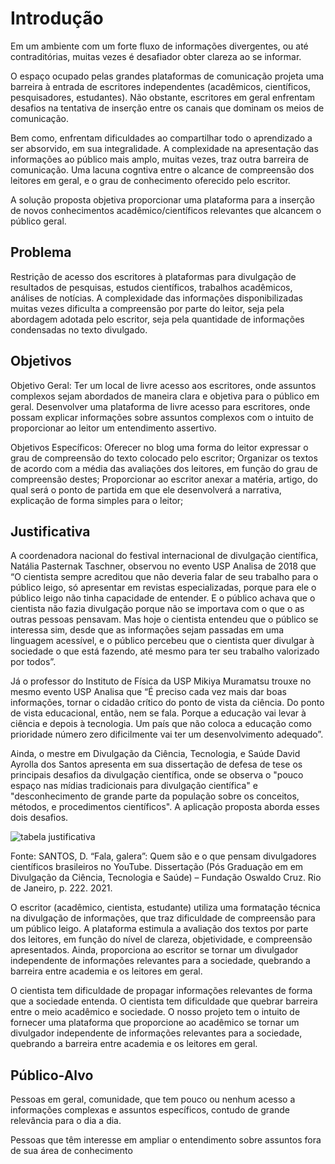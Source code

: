# Introdução

Em um ambiente com um forte fluxo de informações divergentes, ou até contraditórias, muitas vezes é desafiador obter clareza ao se informar. 

O espaço ocupado pelas grandes plataformas de comunicação projeta uma barreira à entrada de escritores independentes (acadêmicos, científicos, pesquisadores, estudantes). Não obstante, escritores em geral enfrentam desafios na tentativa de inserção entre os canais que dominam os meios de comunicação.

Bem como, enfrentam dificuldades ao compartilhar todo o aprendizado a ser absorvido, em sua integralidade. A complexidade na apresentação das informações ao público mais amplo, muitas vezes, traz outra barreira de comunicação. Uma lacuna cogntiva entre o alcance de compreensão dos leitores em geral, e o grau de conhecimento oferecido pelo escritor.

A solução proposta objetiva proporcionar uma plataforma para a inserção de novos conhecimentos acadêmico/científicos relevantes que alcancem o público geral.


## Problema
Restrição de acesso dos escritores à plataformas para divulgação de resultados de pesquisas, estudos científicos, trabalhos acadêmicos, análises de notícias.
A complexidade das informações disponibilizadas muitas vezes dificulta a compreensão por parte do leitor, seja pela abordagem adotada pelo escritor, seja pela quantidade de informações condensadas no texto divulgado.



## Objetivos
Objetivo Geral:
Ter um local de livre acesso aos escritores, onde assuntos complexos sejam abordados de maneira clara e objetiva para o público em geral.
Desenvolver uma plataforma de livre acesso para escritores, onde possam explicar informações sobre assuntos complexos com o intuito de proporcionar ao leitor um entendimento assertivo.

Objetivos Específicos:
Oferecer no blog uma forma do leitor expressar o grau de compreensão do texto colocado pelo escritor; 
Organizar os textos de acordo com a média das avaliações dos leitores, em função do grau de compreensão destes;
Proporcionar ao escritor anexar a matéria, artigo, do qual será o ponto de partida em que ele desenvolverá a narrativa, explicação de forma simples para o leitor; 


## Justificativa

A coordenadora nacional do festival internacional de divulgação científica, Natália Pasternak Taschner, observou no evento USP Analisa de 2018 que “O cientista sempre acreditou que não deveria falar de seu trabalho para o público leigo, só apresentar em revistas especializadas, porque para ele o público leigo não tinha capacidade de entender. E o público achava que o cientista não fazia divulgação porque não se importava com o que o as outras pessoas pensavam. Mas hoje o cientista entendeu que o público se interessa sim, desde que as informações sejam passadas em uma linguagem acessível, e o público percebeu que o cientista quer divulgar à sociedade o que está fazendo, até mesmo para ter seu trabalho valorizado por todos”.

Já o professor do Instituto de Física da USP Mikiya Muramatsu trouxe no mesmo evento USP Analisa que “É preciso cada vez mais dar boas informações, tornar o cidadão crítico do ponto de vista da ciência. Do ponto de vista educacional, então, nem se fala. Porque a educação vai levar à ciência e depois à tecnologia. Um país que não coloca a educação como prioridade número zero dificilmente vai ter um desenvolvimento adequado”.

Ainda, o mestre em Divulgação da Ciência, Tecnologia, e Saúde David Ayrolla dos Santos apresenta em sua dissertação de defesa de tese os principais desafios da divulgação científica, onde se observa o "pouco espaço nas mídias tradicionais para divulgação científica" e "desconhecimento de grande parte da população sobre os conceitos, métodos, e procedimentos científicos". A aplicação proposta aborda esses dois desafios.

![tabela justificativa](https://user-images.githubusercontent.com/111434777/228079656-1605e6cb-58ca-4aa7-b1cf-eeeca7d5266e.jpg)
  
  Fonte: SANTOS, D. “Fala, galera”: Quem são e o que pensam divulgadores científicos brasileiros no YouTube. Dissertação (Pós Graduação em em Divulgação da Ciência, Tecnologia e Saúde) – Fundação Oswaldo Cruz. Rio de Janeiro, p. 222. 2021.

O escritor (acadêmico, cientista, estudante) utiliza uma formatação técnica na divulgação de informações, que traz dificuldade de compreensão para um público leigo. A plataforma estimula a avaliação dos textos por parte dos leitores, em função do nível de clareza, objetividade, e compreensão apresentados. Ainda, proporciona ao escritor se tornar um divulgador independente de informações relevantes para a sociedade, quebrando a barreira entre academia e os leitores em geral.

O cientista tem dificuldade de propagar informações relevantes de forma que a sociedade entenda. O cientista tem dificuldade que quebrar barreira entre o meio acadêmico e sociedade. O nosso projeto tem o intuito de fornecer uma plataforma que proporcione ao acadêmico se tornar um divulgador independente de informações relevantes para a sociedade, quebrando a barreira entre academia e os leitores em geral.

## Público-Alvo

Pessoas em geral, comunidade, que tem pouco ou nenhum acesso a informações complexas e assuntos específicos, contudo de grande relevância para o dia a dia.

Pessoas que têm interesse em ampliar o entendimento sobre assuntos fora de sua área de conhecimento

